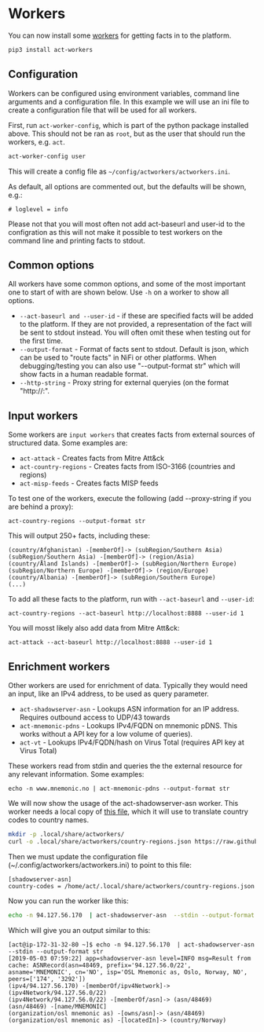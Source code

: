 # Workers

You can now install some [workers](https://github.com/mnemonic-no/act-workers) for getting facts in to the platform.

```bash
pip3 install act-workers
```

## Configuration
Workers can be configured using environment variables, command line arguments and a configuration file. In this example we will use an ini file to create a configuration file that will be used for all workers.

First, run `act-worker-config`, which is part of the python package installed above. This should not be ran as `root`, but as the user that should run the workers, e.g. `act`.

```bash
act-worker-config user
```

This will create a config file as `~/config/actworkers/actworkers.ini`.

As default, all options are commented out, but the defaults will be shown, e.g.:

```
# loglevel = info
```

Please not that you will most often not add act-baseurl and user-id to the configration as this will not make it possible to test workers on the command line and printing facts to stdout.

## Common options

All workers have some common options, and some of the most important one to start of with are shown below. Use `-h` on a worker to show all options.

* `--act-baseurl and --user-id` - if these are specified facts will be added to the platform. If they are not provided, a representation of the fact will be sent to stdout instead. You will often omit these when testing out for the first time.
* `--output-format` - Format of facts sent to stdout. Default is json, which can be used to "route facts" in NiFi or other platforms. When debugging/testing you can also use "--output-format str" which will show facts in a human readable format.
* `--http-string` - Proxy string for external queryies (on the format "http://<HOST>:<PORT>".


## Input workers
Some workers are `input workers` that creates facts from external sources of structured data. Some examples are:

* `act-attack` - Creates facts from Mitre Att&ck
* `act-country-regions` - Creates facts from ISO-3166 (countries and regions)
* `act-misp-feeds` - Creates facts MISP feeds

To test one of the workers, execute the following (add --proxy-string if you are behind a proxy):

```
act-country-regions --output-format str
```

This will output 250+ facts, including these:

```
(country/Afghanistan) -[memberOf]-> (subRegion/Southern Asia)
(subRegion/Southern Asia) -[memberOf]-> (region/Asia)
(country/Åland Islands) -[memberOf]-> (subRegion/Northern Europe)
(subRegion/Northern Europe) -[memberOf]-> (region/Europe)
(country/Albania) -[memberOf]-> (subRegion/Southern Europe)
(...)
```

To add all these facts to the platform, run with `--act-baseurl` and `--user-id`:
```
act-country-regions --act-baseurl http://localhost:8888 --user-id 1
```

You will mosst likely also add data from Mitre Att&ck:
```
act-attack --act-baseurl http://localhost:8888 --user-id 1
```

## Enrichment workers

Other workers are used for enrichment of data. Typically they would need an input, like an IPv4 address, to be used as query parameter.

* `act-shadowserver-asn` - Lookups ASN information for an IP address. Requires outbound access to UDP/43 towards
* `act-mnemonic-pdns` - Lookups IPv4/FQDN on mnemonic pDNS. This works without a API key for a low volume of queries).
* `act-vt` - Lookups IPv4/FQDN/hash on Virus Total (requires API key at Virus Total)

These workers read from stdin and queries the the external resource for any relevant information. Some examples:

```
echo -n www.mnemonic.no | act-mnemonic-pdns --output-format str
```

We will now show the usage of the act-shadowserver-asn worker. This worker needs a local copy of [this file](https://raw.githubusercontent.com/lukes/ISO-3166-Countries-with-Regional-Codes/master/all/all.json), which it will use to translate country codes to country names.

```bash
mkdir -p .local/share/actworkers/
curl -o .local/share/actworkers/country-regions.json https://raw.githubusercontent.com/lukes/ISO-3166-Countries-with-Regional-Codes/master/all/all.json
```

Then we must update the configuration file (~/.config/actworkers/actworkers.ini) to point to this file:

```
[shadowserver-asn]
country-codes = /home/act/.local/share/actworkers/country-regions.json
```

Now you can run the worker like this:


```bash
echo -n 94.127.56.170  | act-shadowserver-asn  --stdin --output-format str
```

Which will give you an output similar to this:
```
[act@ip-172-31-32-80 ~]$ echo -n 94.127.56.170  | act-shadowserver-asn  --stdin --output-format str
[2019-05-03 07:59:22] app=shadowserver-asn level=INFO msg=Result from cache: ASNRecord(asn=48469, prefix='94.127.56.0/22', asname='MNEMONIC', cn='NO', isp='OSL Mnemonic as, Oslo, Norway, NO', peers=['174', '3292'])
(ipv4/94.127.56.170) -[memberOf/ipv4Network]-> (ipv4Network/94.127.56.0/22)
(ipv4Network/94.127.56.0/22) -[memberOf/asn]-> (asn/48469)
(asn/48469) -[name/MNEMONIC]
(organization/osl mnemonic as) -[owns/asn]-> (asn/48469)
(organization/osl mnemonic as) -[locatedIn]-> (country/Norway)
```
